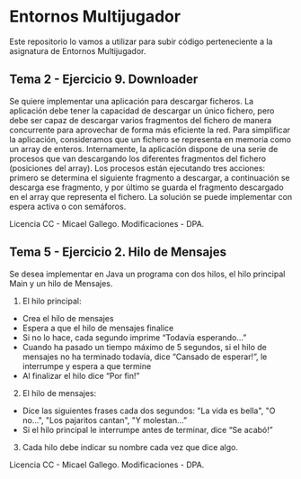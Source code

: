 # Entornos Multijugador
Este repositorio lo vamos a utilizar para subir código perteneciente a la asignatura de Entornos Multijugador.

## Tema 2 - Ejercicio 9. Downloader
Se quiere implementar una aplicación para descargar ficheros. La aplicación debe tener la capacidad de descargar un único fichero, pero debe ser capaz de descargar varios fragmentos del fichero de manera concurrente para aprovechar de forma más eficiente la red.
Para simplificar la aplicación, consideramos que un fichero se representa en memoria como un array de enteros. Internamente, la aplicación dispone de una serie de procesos que van descargando los diferentes fragmentos del fichero (posiciones del array). Los procesos están ejecutando tres acciones: primero se determina el siguiente fragmento a descargar, a continuación se descarga ese fragmento, y por último se guarda el fragmento descargado en el array que representa el fichero. La solución se puede implementar con espera activa o con semáforos.

Licencia CC - Micael Gallego. 
Modificaciones - DPA.

## Tema 5 - Ejercicio 2. Hilo de Mensajes

Se desea implementar en Java un programa con dos hilos, el hilo principal Main y un hilo de Mensajes.

1. El hilo principal:
  - Crea el hilo de mensajes
  - Espera a que el hilo de mensajes finalice
  - Si no lo hace, cada segundo imprime “Todavía esperando…”
  - Cuando ha pasado un tiempo máximo de 5 segundos, si el hilo de mensajes no ha terminado todavía, dice “Cansado de esperar!”, le interrumpe y espera a que termine
  - Al finalizar el hilo dice “Por fin!”

2. El hilo de mensajes:
  - Dice las siguientes frases cada dos segundos: "La vida es bella", "O no...", "Los pajaritos cantan", "Y molestan...”
  - Si el hilo principal le interrumpe antes de terminar, dice “Se acabó!”

3. Cada hilo debe indicar su nombre cada vez que dice algo.

Licencia CC - Micael Gallego. 
Modificaciones - DPA.
